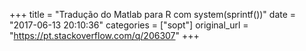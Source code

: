 +++
title = "Tradução do Matlab para R com system(sprintf())"
date = "2017-06-13 20:10:36"
categories = ["sopt"]
original_url = "https://pt.stackoverflow.com/q/206307"
+++

